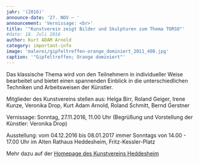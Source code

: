```yaml
---
jahr: '(2016)'
announce-date: '27. NOV – '
announcement: 'Vernissage: <br>'
title: '"Kunstverein zeigt Bilder und Skulpturen zum Thema TORSO"'
#date: 18. Juli 2016
author: Kurt ADAM Arnold
category: important-info
image: 'malerei/gipfeltreffen-orange_dominiert_2011_400.jpg'
caption: '"Gipfeltreffen; Orange dominiert"'
---
```


Das klassische Thema wird von den Teilnehmern in individueller Weise bearbeitet und bietet einen spannenden Einblick in die unterschiedlichen Techniken und Arbeitsweisen der Künstler.

Mitglieder des Kunstvereins stellen aus:
Helga Birr, Roland Geiger, Irene Kunze, Veronika Drop, Kurt Adam Arnold, Roland Schmitt, Bernd Gerstner


Vernissage:
Sonntag, 27.11.2016, 11.00 Uhr
(Begrüßung und Vorstellung der Künstler: Veronika Drop)

Ausstellung:
vom 04.12.2016 bis 08.01.2017
immer Sonntags von 14.00 - 17.00 Uhr
im Alten Rathaus Heddesheim, Fritz-Kessler-Platz

Mehr dazu auf der <a href="http://www.kunstvereinheddesheim.de/Veranstaltungen/Aktuelle%20Termine.html" class="inlinelink">Homepage des Kunstvereins Heddesheim</a>
